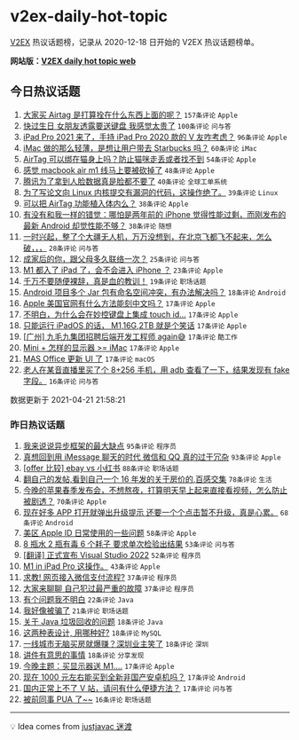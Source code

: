 # v2ex-daily-hot-topic

[V2EX](https://www.v2ex.com/) 热议话题榜，记录从 2020-12-18 日开始的 V2EX 热议话题榜单。

**网站版：[V2EX daily hot topic web](https://boojack.github.io/v2ex-daily-hot-topic-web/)**

## 今日热议话题

<!-- TODAY BEGIN -->

1. [大家买 Airtag 是打算拴在什么东西上面的呢？](https://www.v2ex.com/t/772070) `157条评论` `Apple`
1. [快过生日 女朋友透露要送键盘 我感觉太贵了](https://www.v2ex.com/t/772120) `100条评论` `问与答`
1. [iPad Pro 2021 来了，手持 iPad Pro 2020 款的 V 友咋考虑？](https://www.v2ex.com/t/772090) `96条评论` `Apple`
1. [iMac 做的那么轻薄，是想让用户带去 Starbucks 吗？](https://www.v2ex.com/t/772065) `60条评论` `iMac`
1. [AirTag 可以绑在猫身上吗？防止猫咪走丢或者找不到](https://www.v2ex.com/t/772152) `54条评论` `Apple`
1. [感觉 macbook air m1 线马上要被砍掉了](https://www.v2ex.com/t/772057) `48条评论` `Apple`
1. [腾讯为了拿到人脸数据真是脸都不要了](https://www.v2ex.com/t/772171) `40条评论` `全球工单系统`
1. [为了写论文向 Linux 内核提交有漏洞的代码，这操作绝了。](https://www.v2ex.com/t/772319) `39条评论` `Linux`
1. [可以把 AirTag 功能植入体内么？](https://www.v2ex.com/t/772127) `38条评论` `Apple`
1. [有没有和我一样的错觉：哪怕是两年前的 iPhone 觉得性能过剩，而刚发布的最新 Android 却觉性能不够？](https://www.v2ex.com/t/772242) `38条评论` `随想`
1. [一时兴起，整了个大疆无人机，万万没想到，在北京飞都飞不起来，怎么破，，，](https://www.v2ex.com/t/772089) `28条评论` `问与答`
1. [成家后的你，跟父母多久联络一次？](https://www.v2ex.com/t/772080) `25条评论` `问与答`
1. [M1 都入了 iPad 了，会不会进入 iPhone ？](https://www.v2ex.com/t/772223) `23条评论` `Apple`
1. [千万不要随便裸辞，真是血的教训！](https://www.v2ex.com/t/772311) `19条评论` `职场话题`
1. [Android 项目多个 Jar 包有命名空间冲突，有办法解决吗？](https://www.v2ex.com/t/772085) `18条评论` `Android`
1. [Apple 美国官网有什么方法能刻中文吗？](https://www.v2ex.com/t/772317) `17条评论` `Apple`
1. [不明白，为什么会在妙控键盘上集成 touch id...](https://www.v2ex.com/t/772291) `17条评论` `Apple`
1. [只能运行 iPadOS 的话， M1,16G,2TB 就是个笑话](https://www.v2ex.com/t/772320) `17条评论` `Apple`
1. [[广州] 九毛九集团招聘后端开发工程师 again😅](https://www.v2ex.com/t/772189) `17条评论` `酷工作`
1. [Mini + 怎样的显示器 >= iMac](https://www.v2ex.com/t/772176) `17条评论` `Apple`
1. [MAS Office 更新 UI 了](https://www.v2ex.com/t/772072) `17条评论` `macOS`
1. [老人在某音直播里买了个 8+256 手机，用 adb 查看了一下，结果发现有 fake 字段。](https://www.v2ex.com/t/772267) `16条评论` `问与答`

数据更新于 2021-04-21 21:58:21

<!-- TODAY END -->

### 昨日热议话题

<!-- YESTERDAY BEGIN -->

1. [我来说说异步框架的最大缺点](https://www.v2ex.com/t/771935) `95条评论` `程序员`
1. [真想回到用 iMessage 聊天的时代 微信和 QQ 真的过于冗杂](https://www.v2ex.com/t/771830) `93条评论` `Apple`
1. [[offer 比较] ebay vs 小红书](https://www.v2ex.com/t/771819) `88条评论` `职场话题`
1. [翻自己的发帖,看到自己一个 16 年发的关于房价的,百感交集](https://www.v2ex.com/t/771798) `78条评论` `生活`
1. [今晚的苹果春季发布会，不想熬夜，打算明天早上起来直接看视频，怎么防止被剧透？](https://www.v2ex.com/t/771898) `70条评论` `Apple`
1. [现在好多 APP 打开就弹出升级提示 还要一个个点击暂不升级，真是心累。](https://www.v2ex.com/t/771820) `68条评论` `Android`
1. [美区 Apple ID 日常使用的一些问题](https://www.v2ex.com/t/771832) `58条评论` `Apple`
1. [8 瓶水 2 瓶有毒 6 个耗子 要求单次检验出结果](https://www.v2ex.com/t/771969) `53条评论` `问与答`
1. [[翻译] 正式宣布 Visual Studio 2022](https://www.v2ex.com/t/771833) `52条评论` `程序员`
1. [M1 in iPad Pro 这操作。](https://www.v2ex.com/t/772038) `43条评论` `Apple`
1. [求教! 网页接入微信支付流程?](https://www.v2ex.com/t/771800) `37条评论` `程序员`
1. [大家来聊聊 自己犯过最严重的故障](https://www.v2ex.com/t/771899) `37条评论` `程序员`
1. [有个问题我不明白](https://www.v2ex.com/t/771879) `22条评论` `Java`
1. [我好像被骗了](https://www.v2ex.com/t/771977) `21条评论` `职场话题`
1. [关于 Java 垃圾回收的问题](https://www.v2ex.com/t/771890) `18条评论` `Java`
1. [这两种表设计, 用哪种好?](https://www.v2ex.com/t/771862) `18条评论` `MySQL`
1. [一线城市无脑买房就爆赚？深圳业主笑了](https://www.v2ex.com/t/771847) `18条评论` `深圳`
1. [讲件有意思的事情](https://www.v2ex.com/t/771801) `18条评论` `分享发现`
1. [今晚主题：买显示器送 M1....](https://www.v2ex.com/t/772040) `17条评论` `Apple`
1. [现在 1000 元左右能买到全新非国产安卓机吗？](https://www.v2ex.com/t/771909) `17条评论` `Android`
1. [国内正常上不了 V 站，请问有什么便捷方法？](https://www.v2ex.com/t/771811) `17条评论` `问与答`
1. [被前同事 PUA 了~~](https://www.v2ex.com/t/771972) `16条评论` `职场话题`

<!-- YESTERDAY END -->

---

💡 Idea comes from [justjavac 迷渡](https://github.com/justjavac/)

